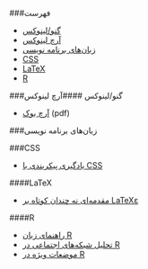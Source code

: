 ###فهرست

* [گنو/لینوکس](#%da%af%d9%86%d9%88%d9%84%db%8c%d9%86%d9%88%da%a9%d8%b3)
* [آرچ لینوکس](#%d8%a2%d8%b1%da%86-%d9%84%db%8c%d9%86%d9%88%da%a9%d8%b3)
* [زبان‌های برنامه نویسی](#%d8%b2%d8%a8%d8%a7%d9%86%d9%87%d8%a7%db%8c-%d8%a8%d8%b1%d9%86%d8%a7%d9%85%d9%87-%d9%86%d9%88%db%8c%d8%b3%db%8c)
* [CSS](#css)
* [LaTeX](#latex)
* [R](#r)

###گنو/لینوکس
####آرچ لینوکس
* [آرچ بوک](http://linuxreview.ir/archbook/ArchBook-2012-1.pdf) (pdf)

###زبان‌های برنامه نویسی

###CSS

* [یادگیری پیکربندی با CSS](http://fa.learnlayout.com/)

####LaTeX

* [مقدمه‌ای نه چندان کوتاه بر LaTeXε](http://www.ctan.org/tex-archive/info/lshort/persian)

####R
* [راهنمای زبان R](http://cran.r-project.org/doc/contrib/Mousavi-R-lang_in_Farsi.pdf)
* [تحلیل شبکه‌های اجتماعی در R](http://cran.r-project.org/doc/contrib/Raeesi-SNA_in_R_in_Farsi.pdf)
* [موضعات ویژه در R](http://cran.r-project.org/doc/contrib/Mousavi-R_topics_in_Farsi.pdf)
